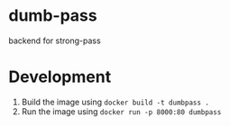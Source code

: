 # dumb-pass

backend for strong-pass

# Development

1. Build the image using `docker build -t dumbpass .`
2. Run the image using `docker run -p 8000:80 dumbpass`
